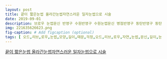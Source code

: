 ```yaml
---
layout: post
title: 끝이 짧은눈썹 올라간눈썹자연스러운 일자눈썹으로 시술
date: 2019-09-01
description: 브로우 눈썹문신 반영구 수원반영구 수원눈썹문신 병점반영구 동탄반영구 동탄눈썹문신 자연눈썹 수원남자눈썹문신 남자눈썹문신 용인눈썹문신 openkakaocom 인스타그램 로그인 Instagram 
img: 221635626623.png
fig-caption: # Add figcaption (optional)
tags: [ 오드,리브,로우,눈썹,모양,길이,때문,걱정,오드,리브,로우,자연,눈썹,문신,길이,눈썹,셨던,고객,눈썹,이미지,이미지,일자,눈썹,시술,눈썹,하나,분위기,완전,약제,수원시청역,출구,도보,맞춤,디자인,시술,미국,최고급,색소,사용,일회용,일회용,제품,사용,노쇼,방지,위해,예약금,예약,문의,카카오,플러스,친구,오드,리브,로우,검색,시술,전화,카카오,오픈,채팅,링크,클릭,오드리,브로,인스타그램,로그인,전화번호,사용자,이름,이메일,비밀번호,로그인,로그인,비밀번호,계정,가요,가입,다운로드 ]
---
```

[끝이 짧은눈썹 올라간눈썹자연스러운 일자눈썹으로 시술](https://blog.naver.com/samco22?Redirect=Log&logNo=221635626623)